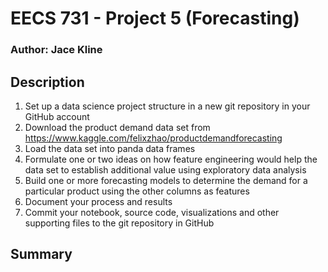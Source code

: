 # EECS 731 - Project 5 (Forecasting)
### Author: Jace Kline

## Description
1. Set up a data science project structure in a new git repository in your GitHub account
2. Download the product demand data set from https://www.kaggle.com/felixzhao/productdemandforecasting
3. Load the data set into panda data frames
4. Formulate one or two ideas on how feature engineering would help the data set to establish additional value using exploratory data analysis
5. Build one or more forecasting models to determine the demand for a particular product using the other columns as features
6. Document your process and results
7. Commit your notebook, source code, visualizations and other supporting files to the git repository in GitHub

## Summary
